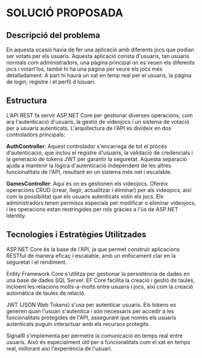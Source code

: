 # SOLUCIÓ PROPOSADA 
## Descripció del problema

En aquesta ocasió havia de fer una aplicació amb diferents jocs que podian ser votats per els usuaris.
Aquesta aplicació consta d'usuaris, tan usuaris normals com administradors, una pàgina principal on es veuen els diferents jocs i votarl'los, també hi ha una página per veure els jocs més detalladament.
A part hi haurà un xat en temp real per el usuaris, la pàgina de login, registre i el perfil d lúsuari.

## Estructura

L'API REST fa servir ASP.NET Core per gestionar diverses operacions, com ara l'autenticació d'usuaris, la gestió de videojocs i un sistema de votació per a usuaris autenticats. L'arquitectura de l'API es divideix en dos controladors principals:

__AuthController__: Aquest controlador s'encarrega de tot el procés d'autenticació, que inclou el registre d'usuaris, la validació de credencials i la generació de tokens JWT per garantir la seguretat. Aquesta separació ajuda a mantenir la lògica d'autenticació independent de les altres funcionalitats de l'API, resultant en un sistema més net i escalable.

__GamesController__: Aquí és on es gestionen els videojocs. Ofereix operacions CRUD (crear, llegir, actualitzar i eliminar) per als videojocs, així com la possibilitat que els usuaris autenticats votin els jocs. Els administradors tenen permisos especials per modificar o eliminar videojocs, i les operacions estan restringides per rols gràcies a l'ús de ASP.NET Identity.

## Tecnologies i Estratègies Utilitzades
ASP.NET Core és la base de l'API, ja que permet construir aplicacions RESTful de manera eficaç i escalable, amb un enfocament clar en la seguretat i el rendiment.

Entity Framework Core s'utilitza per gestionar la persistència de dades en una base de dades SQL Server. EF Core facilita la creació i gestió de taules, incloent les relacions molts-a-molts entre usuaris i jocs, així com la creació automàtica de taules de relació.

JWT (JSON Web Tokens) s'usa per autenticar usuaris. Els tokens es generen quan l'usuari s'autentica i són necessaris per accedir a les funcionalitats protegides de l'API, assegurant que només els usuaris autenticats puguin interactuar amb els recursos protegits.

SignalR s'implementa per permetre la comunicació en temps real entre usuaris. Això és especialment útil per a funcionalitats com el xat en temps real, millorant així l'experiència de l'usuari.
